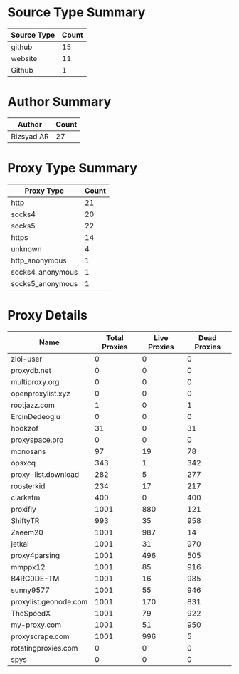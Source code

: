 # Source Type Summary

| Source Type | Count |
|-------------|-------|
| github | 15 |
| website | 11 |
| Github | 1 |


# Author Summary

| Author | Count |
|--------|-------|
| Rizsyad AR | 27 |


# Proxy Type Summary

| Proxy Type | Count |
|------------|-------|
| http | 21 |
| socks4 | 20 |
| socks5 | 22 |
| https | 14 |
| unknown | 4 |
| http_anonymous | 1 |
| socks4_anonymous | 1 |
| socks5_anonymous | 1 |


# Proxy Details

| Name | Total Proxies | Live Proxies | Dead Proxies |
|------|---------------|--------------|---------------|
| zloi-user | 0 | 0 | 0 |
| proxydb.net | 0 | 0 | 0 |
| multiproxy.org | 0 | 0 | 0 |
| openproxylist.xyz | 0 | 0 | 0 |
| rootjazz.com | 1 | 0 | 1 |
| ErcinDedeoglu | 0 | 0 | 0 |
| hookzof | 31 | 0 | 31 |
| proxyspace.pro | 0 | 0 | 0 |
| monosans | 97 | 19 | 78 |
| opsxcq | 343 | 1 | 342 |
| proxy-list.download | 282 | 5 | 277 |
| roosterkid | 234 | 17 | 217 |
| clarketm | 400 | 0 | 400 |
| proxifly | 1001 | 880 | 121 |
| ShiftyTR | 993 | 35 | 958 |
| Zaeem20 | 1001 | 987 | 14 |
| jetkai | 1001 | 31 | 970 |
| proxy4parsing | 1001 | 496 | 505 |
| mmppx12 | 1001 | 85 | 916 |
| B4RC0DE-TM | 1001 | 16 | 985 |
| sunny9577 | 1001 | 55 | 946 |
| proxylist.geonode.com | 1001 | 170 | 831 |
| TheSpeedX | 1001 | 79 | 922 |
| my-proxy.com | 1001 | 51 | 950 |
| proxyscrape.com | 1001 | 996 | 5 |
| rotatingproxies.com | 0 | 0 | 0 |
| spys | 0 | 0 | 0 |
